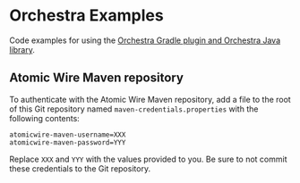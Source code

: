 # Orchestra Examples

Code examples for using the [Orchestra Gradle plugin and Orchestra Java library](https://orchestra.atomicwire.io).


## Atomic Wire Maven repository

To authenticate with the Atomic Wire Maven repository, add a file to the root of this Git repository named
`maven-credentials.properties` with the following contents:

```
atomicwire-maven-username=XXX
atomicwire-maven-password=YYY
```

Replace `XXX` and `YYY` with the values provided to you. Be sure to not commit these credentials to the Git repository.
